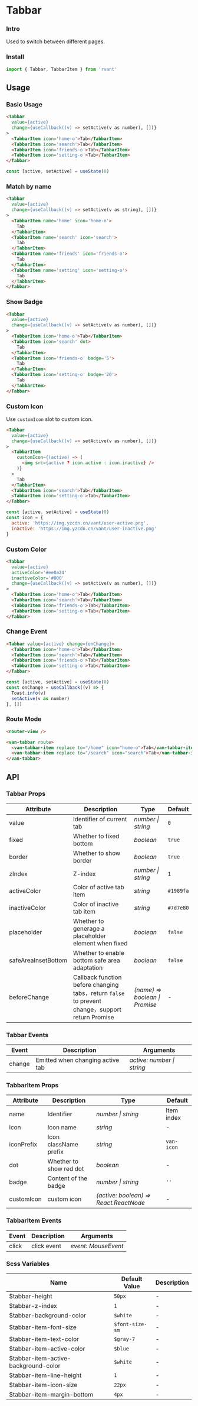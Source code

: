 # Tabbar

### Intro

Used to switch between different pages.

### Install

```js
import { Tabbar, TabbarItem } from 'rvant'
```

## Usage

### Basic Usage

```html
<Tabbar
  value={active}
  change={useCallback((v) => setActive(v as number), [])}
>
  <TabbarItem icon='home-o'>Tab</TabbarItem>
  <TabbarItem icon='search'>Tab</TabbarItem>
  <TabbarItem icon='friends-o'>Tab</TabbarItem>
  <TabbarItem icon='setting-o'>Tab</TabbarItem>
</Tabbar>
```

```js
const [active, setActive] = useState(0)
```

### Match by name

```html
<Tabbar
  value={active}
  change={useCallback((v) => setActive(v as string), [])}
>
  <TabbarItem name='home' icon='home-o'>
    Tab
  </TabbarItem>
  <TabbarItem name='search' icon='search'>
    Tab
  </TabbarItem>
  <TabbarItem name='friends' icon='friends-o'>
    Tab
  </TabbarItem>
  <TabbarItem name='setting' icon='setting-o'>
    Tab
  </TabbarItem>
</Tabbar>
```

### Show Badge

```html
<Tabbar
  value={active}
  change={useCallback((v) => setActive(v as number), [])}
>
  <TabbarItem icon='home-o'>Tab</TabbarItem>
  <TabbarItem icon='search' dot>
    Tab
  </TabbarItem>
  <TabbarItem icon='friends-o' badge='5'>
    Tab
  </TabbarItem>
  <TabbarItem icon='setting-o' badge='20'>
    Tab
  </TabbarItem>
</Tabbar>
```

### Custom Icon

Use `customIcon` slot to custom icon.

```html
<Tabbar
  value={active}
  change={useCallback((v) => setActive(v as number), [])}
>
  <TabbarItem
    customIcon={(active) => (
      <img src={active ? icon.active : icon.inactive} />
    )}
  >
    Tab
  </TabbarItem>
  <TabbarItem icon='search'>Tab</TabbarItem>
  <TabbarItem icon='setting-o'>Tab</TabbarItem>
</Tabbar>
```

```js
const [active, setActive] = useState(0)
const icon = {
  active: 'https://img.yzcdn.cn/vant/user-active.png',
  inactive: 'https://img.yzcdn.cn/vant/user-inactive.png'
}
```

### Custom Color

```html
<Tabbar
  value={active}
  activeColor='#ee0a24'
  inactiveColor='#000'
  change={useCallback((v) => setActive(v as number), [])}
>
  <TabbarItem icon='home-o'>Tab</TabbarItem>
  <TabbarItem icon='search'>Tab</TabbarItem>
  <TabbarItem icon='friends-o'>Tab</TabbarItem>
  <TabbarItem icon='setting-o'>Tab</TabbarItem>
</Tabbar>
```

### Change Event

```html
<Tabbar value={active} change={onChange}>
  <TabbarItem icon='home-o'>Tab</TabbarItem>
  <TabbarItem icon='search'>Tab</TabbarItem>
  <TabbarItem icon='friends-o'>Tab</TabbarItem>
  <TabbarItem icon='setting-o'>Tab</TabbarItem>
</Tabbar>
```

```js
const [active, setActive] = useState(0)
const onChange = useCallback((v) => {
  Toast.info(v)
  setActive(v as number)
}, [])
```

### Route Mode

```html
<router-view />

<van-tabbar route>
  <van-tabbar-item replace to="/home" icon="home-o">Tab</van-tabbar-item>
  <van-tabbar-item replace to="/search" icon="search">Tab</van-tabbar-item>
</van-tabbar>
```

## API

### Tabbar Props

| Attribute           | Description                                                                                      | Type                           | Default   |
| ------------------- | ------------------------------------------------------------------------------------------------ | ------------------------------ | --------- |
| value               | Identifier of current tab                                                                        | _number \| string_             | `0`       |
| fixed               | Whether to fixed bottom                                                                          | _boolean_                      | `true`    |
| border              | Whether to show border                                                                           | _boolean_                      | `true`    |
| zIndex              | Z-index                                                                                          | _number \| string_             | `1`       |
| activeColor         | Color of active tab item                                                                         | _string_                       | `#1989fa` |
| inactiveColor       | Color of inactive tab item                                                                       | _string_                       | `#7d7e80` |
| placeholder         | Whether to generage a placeholder element when fixed                                             | _boolean_                      | `false`   |
| safeAreaInsetBottom | Whether to enable bottom safe area adaptation                                                    | _boolean_                      | `false`   |
| beforeChange        | Callback function before changing tabs，return `false` to prevent change，support return Promise | _(name) => boolean \| Promise_ | -         |

### Tabbar Events

| Event  | Description                      | Arguments                  |
| ------ | -------------------------------- | -------------------------- |
| change | Emitted when changing active tab | _active: number \| string_ |

### TabbarItem Props

| Attribute | Description | Type | Default |
| --- | --- | --- | --- |
| name | Identifier | _number \| string_ | Item index |
| icon | Icon name | _string_ | - |
| iconPrefix | Icon className prefix | _string_ | `van-icon` |
| dot | Whether to show red dot | _boolean_ | - |
| badge | Content of the badge | _number \| string_ | `''` |
| customIcon | custom icon | _(active: boolean) => React.ReactNode_ | - |

### TabbarItem Events

| Event | Description | Arguments           |
| ----- | ----------- | ------------------- |
| click | click event | _event: MouseEvent_ |

### Scss Variables

| Name                                 | Default Value   | Description |
| ------------------------------------ | --------------- | ----------- |
| $tabbar-height                       | `50px`          | -           |
| $tabbar-z-index                      | `1`             | -           |
| $tabbar-background-color             | `$white`        | -           |
| $tabbar-item-font-size               | `$font-size-sm` | -           |
| $tabbar-item-text-color              | `$gray-7`       | -           |
| $tabbar-item-active-color            | `$blue`         | -           |
| $tabbar-item-active-background-color | `$white`        | -           |
| $tabbar-item-line-height             | `1`             | -           |
| $tabbar-item-icon-size               | `22px`          | -           |
| $tabbar-item-margin-bottom           | `4px`           | -           |
